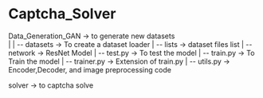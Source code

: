 # Captcha_Solver  

Data_Generation_GAN  -> to generate new datasets  
  |
  | -- datasets -> To create a dataset loader
  | -- lists -> dataset files list
  | -- network -> ResNet Model
  | -- test.py -> To test the model
  | -- train.py -> To Train the model
  | -- trainer.py -> Extension of train.py
  | -- utils.py -> Encoder,Decoder, and image preprocessing code
   
solver -> to captcha solve  
  
